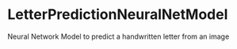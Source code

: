 # LetterPredictionNeuralNetModel
Neural Network Model to predict a handwritten letter from an image

